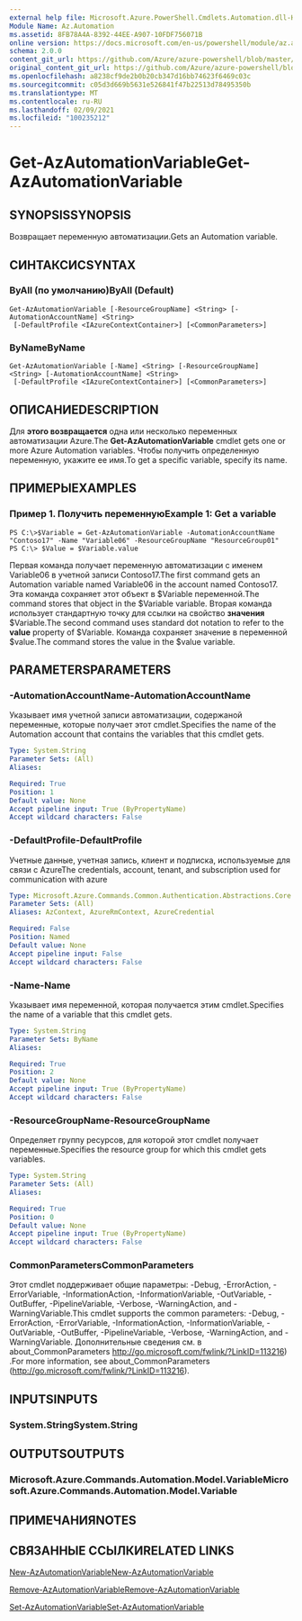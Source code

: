 ```yaml
---
external help file: Microsoft.Azure.PowerShell.Cmdlets.Automation.dll-Help.xml
Module Name: Az.Automation
ms.assetid: 8FB78A4A-8392-44EE-A907-10FDF756071B
online version: https://docs.microsoft.com/en-us/powershell/module/az.automation/get-azautomationvariable
schema: 2.0.0
content_git_url: https://github.com/Azure/azure-powershell/blob/master/src/Automation/Automation/help/Get-AzAutomationVariable.md
original_content_git_url: https://github.com/Azure/azure-powershell/blob/master/src/Automation/Automation/help/Get-AzAutomationVariable.md
ms.openlocfilehash: a8238cf9de2b0b20cb347d16bb74623f6469c03c
ms.sourcegitcommit: c05d3d669b5631e526841f47b22513d78495350b
ms.translationtype: MT
ms.contentlocale: ru-RU
ms.lasthandoff: 02/09/2021
ms.locfileid: "100235212"
---
```

# <span data-ttu-id="3ddea-101">Get-AzAutomationVariable</span><span class="sxs-lookup"><span data-stu-id="3ddea-101">Get-AzAutomationVariable</span></span>

## <span data-ttu-id="3ddea-102">SYNOPSIS</span><span class="sxs-lookup"><span data-stu-id="3ddea-102">SYNOPSIS</span></span>
<span data-ttu-id="3ddea-103">Возвращает переменную автоматизации.</span><span class="sxs-lookup"><span data-stu-id="3ddea-103">Gets an Automation variable.</span></span>

## <span data-ttu-id="3ddea-104">СИНТАКСИС</span><span class="sxs-lookup"><span data-stu-id="3ddea-104">SYNTAX</span></span>

### <span data-ttu-id="3ddea-105">ByAll (по умолчанию)</span><span class="sxs-lookup"><span data-stu-id="3ddea-105">ByAll (Default)</span></span>
```
Get-AzAutomationVariable [-ResourceGroupName] <String> [-AutomationAccountName] <String>
 [-DefaultProfile <IAzureContextContainer>] [<CommonParameters>]
```

### <span data-ttu-id="3ddea-106">ByName</span><span class="sxs-lookup"><span data-stu-id="3ddea-106">ByName</span></span>
```
Get-AzAutomationVariable [-Name] <String> [-ResourceGroupName] <String> [-AutomationAccountName] <String>
 [-DefaultProfile <IAzureContextContainer>] [<CommonParameters>]
```

## <span data-ttu-id="3ddea-107">ОПИСАНИЕ</span><span class="sxs-lookup"><span data-stu-id="3ddea-107">DESCRIPTION</span></span>
<span data-ttu-id="3ddea-108">Для **этого возвращается** одна или несколько переменных автоматизации Azure.</span><span class="sxs-lookup"><span data-stu-id="3ddea-108">The **Get-AzAutomationVariable** cmdlet gets one or more Azure Automation variables.</span></span>
<span data-ttu-id="3ddea-109">Чтобы получить определенную переменную, укажите ее имя.</span><span class="sxs-lookup"><span data-stu-id="3ddea-109">To get a specific variable, specify its name.</span></span>

## <span data-ttu-id="3ddea-110">ПРИМЕРЫ</span><span class="sxs-lookup"><span data-stu-id="3ddea-110">EXAMPLES</span></span>

### <span data-ttu-id="3ddea-111">Пример 1. Получить переменную</span><span class="sxs-lookup"><span data-stu-id="3ddea-111">Example 1: Get a variable</span></span>
```
PS C:\>$Variable = Get-AzAutomationVariable -AutomationAccountName "Contoso17" -Name "Variable06" -ResourceGroupName "ResourceGroup01"
PS C:\> $Value = $Variable.value
```

<span data-ttu-id="3ddea-112">Первая команда получает переменную автоматизации с именем Variable06 в учетной записи Contoso17.</span><span class="sxs-lookup"><span data-stu-id="3ddea-112">The first command gets an Automation variable named Variable06 in the account named Contoso17.</span></span>
<span data-ttu-id="3ddea-113">Эта команда сохраняет этот объект в $Variable переменной.</span><span class="sxs-lookup"><span data-stu-id="3ddea-113">The command stores that object in the $Variable variable.</span></span>
<span data-ttu-id="3ddea-114">Вторая команда использует стандартную точку для ссылки на свойство **значения** $Variable.</span><span class="sxs-lookup"><span data-stu-id="3ddea-114">The second command uses standard dot notation to refer to the **value** property of $Variable.</span></span>
<span data-ttu-id="3ddea-115">Команда сохраняет значение в переменной $value.</span><span class="sxs-lookup"><span data-stu-id="3ddea-115">The command stores the value in the $value variable.</span></span>

## <span data-ttu-id="3ddea-116">PARAMETERS</span><span class="sxs-lookup"><span data-stu-id="3ddea-116">PARAMETERS</span></span>

### <span data-ttu-id="3ddea-117">-AutomationAccountName</span><span class="sxs-lookup"><span data-stu-id="3ddea-117">-AutomationAccountName</span></span>
<span data-ttu-id="3ddea-118">Указывает имя учетной записи автоматизации, содержаной переменные, которые получает этот cmdlet.</span><span class="sxs-lookup"><span data-stu-id="3ddea-118">Specifies the name of the Automation account that contains the variables that this cmdlet gets.</span></span>

```yaml
Type: System.String
Parameter Sets: (All)
Aliases:

Required: True
Position: 1
Default value: None
Accept pipeline input: True (ByPropertyName)
Accept wildcard characters: False
```

### <span data-ttu-id="3ddea-119">-DefaultProfile</span><span class="sxs-lookup"><span data-stu-id="3ddea-119">-DefaultProfile</span></span>
<span data-ttu-id="3ddea-120">Учетные данные, учетная запись, клиент и подписка, используемые для связи с Azure</span><span class="sxs-lookup"><span data-stu-id="3ddea-120">The credentials, account, tenant, and subscription used for communication with azure</span></span>

```yaml
Type: Microsoft.Azure.Commands.Common.Authentication.Abstractions.Core.IAzureContextContainer
Parameter Sets: (All)
Aliases: AzContext, AzureRmContext, AzureCredential

Required: False
Position: Named
Default value: None
Accept pipeline input: False
Accept wildcard characters: False
```

### <span data-ttu-id="3ddea-121">-Name</span><span class="sxs-lookup"><span data-stu-id="3ddea-121">-Name</span></span>
<span data-ttu-id="3ddea-122">Указывает имя переменной, которая получается этим cmdlet.</span><span class="sxs-lookup"><span data-stu-id="3ddea-122">Specifies the name of a variable that this cmdlet gets.</span></span>

```yaml
Type: System.String
Parameter Sets: ByName
Aliases:

Required: True
Position: 2
Default value: None
Accept pipeline input: True (ByPropertyName)
Accept wildcard characters: False
```

### <span data-ttu-id="3ddea-123">-ResourceGroupName</span><span class="sxs-lookup"><span data-stu-id="3ddea-123">-ResourceGroupName</span></span>
<span data-ttu-id="3ddea-124">Определяет группу ресурсов, для которой этот cmdlet получает переменные.</span><span class="sxs-lookup"><span data-stu-id="3ddea-124">Specifies the resource group for which this cmdlet gets variables.</span></span>

```yaml
Type: System.String
Parameter Sets: (All)
Aliases:

Required: True
Position: 0
Default value: None
Accept pipeline input: True (ByPropertyName)
Accept wildcard characters: False
```

### <span data-ttu-id="3ddea-125">CommonParameters</span><span class="sxs-lookup"><span data-stu-id="3ddea-125">CommonParameters</span></span>
<span data-ttu-id="3ddea-126">Этот cmdlet поддерживает общие параметры: -Debug, -ErrorAction, -ErrorVariable, -InformationAction, -InformationVariable, -OutVariable, -OutBuffer, -PipelineVariable, -Verbose, -WarningAction, and -WarningVariable.</span><span class="sxs-lookup"><span data-stu-id="3ddea-126">This cmdlet supports the common parameters: -Debug, -ErrorAction, -ErrorVariable, -InformationAction, -InformationVariable, -OutVariable, -OutBuffer, -PipelineVariable, -Verbose, -WarningAction, and -WarningVariable.</span></span> <span data-ttu-id="3ddea-127">Дополнительные сведения см. в about_CommonParameters http://go.microsoft.com/fwlink/?LinkID=113216) .</span><span class="sxs-lookup"><span data-stu-id="3ddea-127">For more information, see about_CommonParameters (http://go.microsoft.com/fwlink/?LinkID=113216).</span></span>

## <span data-ttu-id="3ddea-128">INPUTS</span><span class="sxs-lookup"><span data-stu-id="3ddea-128">INPUTS</span></span>

### <span data-ttu-id="3ddea-129">System.String</span><span class="sxs-lookup"><span data-stu-id="3ddea-129">System.String</span></span>

## <span data-ttu-id="3ddea-130">OUTPUTS</span><span class="sxs-lookup"><span data-stu-id="3ddea-130">OUTPUTS</span></span>

### <span data-ttu-id="3ddea-131">Microsoft.Azure.Commands.Automation.Model.Variable</span><span class="sxs-lookup"><span data-stu-id="3ddea-131">Microsoft.Azure.Commands.Automation.Model.Variable</span></span>

## <span data-ttu-id="3ddea-132">ПРИМЕЧАНИЯ</span><span class="sxs-lookup"><span data-stu-id="3ddea-132">NOTES</span></span>

## <span data-ttu-id="3ddea-133">СВЯЗАННЫЕ ССЫЛКИ</span><span class="sxs-lookup"><span data-stu-id="3ddea-133">RELATED LINKS</span></span>

[<span data-ttu-id="3ddea-134">New-AzAutomationVariable</span><span class="sxs-lookup"><span data-stu-id="3ddea-134">New-AzAutomationVariable</span></span>](./New-AzAutomationVariable.md)

[<span data-ttu-id="3ddea-135">Remove-AzAutomationVariable</span><span class="sxs-lookup"><span data-stu-id="3ddea-135">Remove-AzAutomationVariable</span></span>](./Remove-AzAutomationVariable.md)

[<span data-ttu-id="3ddea-136">Set-AzAutomationVariable</span><span class="sxs-lookup"><span data-stu-id="3ddea-136">Set-AzAutomationVariable</span></span>](./Set-AzAutomationVariable.md)


